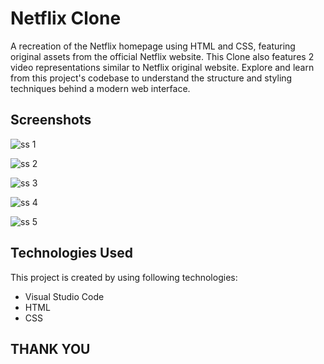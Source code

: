 
# Netflix Clone
A recreation of the Netflix homepage using HTML and CSS, featuring original assets from the official Netflix website. This Clone also features 2 video representations similar to Netflix original website. Explore and learn from this project's codebase to understand the structure and styling techniques behind a modern web interface.



## Screenshots
![ss 1](https://github.com/prathamsingh19/Netflix_Clone/assets/168055736/a1e776ce-645b-4c0a-bc11-8015c29fbe7d)

![ss 2](https://github.com/prathamsingh19/Netflix_Clone/assets/168055736/1bfc5e68-9964-49d0-abe1-497f986cfab0)

![ss 3](https://github.com/prathamsingh19/Netflix_Clone/assets/168055736/a2ec605d-eebf-4e92-83ca-107ffc69b455)

![ss 4](https://github.com/prathamsingh19/Netflix_Clone/assets/168055736/ad9623aa-7ee7-4f13-879e-c4b8efdc68eb)

![ss 5](https://github.com/prathamsingh19/Netflix_Clone/assets/168055736/420725f6-803f-499a-809e-63e58fdc6598)




## Technologies Used

This project is created by using following
technologies:

- Visual Studio Code
- HTML
- CSS


## THANK YOU


